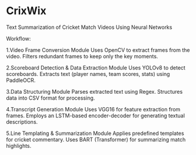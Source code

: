 # CrixWix
Text Summarization of Cricket Match Videos Using Neural Networks

Workflow:

1.Video Frame Conversion Module
Uses OpenCV to extract frames from the video.
Filters redundant frames to keep only the key moments.

2.Scoreboard Detection & Data Extraction Module
Uses YOLOv8 to detect scoreboards.
Extracts text (player names, team scores, stats) using PaddleOCR.

3.Data Structuring Module
Parses extracted text using Regex.
Structures data into CSV format for processing.

4.Transcript Generation Module
Uses VGG16 for feature extraction from frames.
Employs an LSTM-based encoder-decoder for generating textual descriptions.

5.Line Templating & Summarization Module
Applies predefined templates for cricket commentary.
Uses BART (Transformer) for summarizing match highlights.


